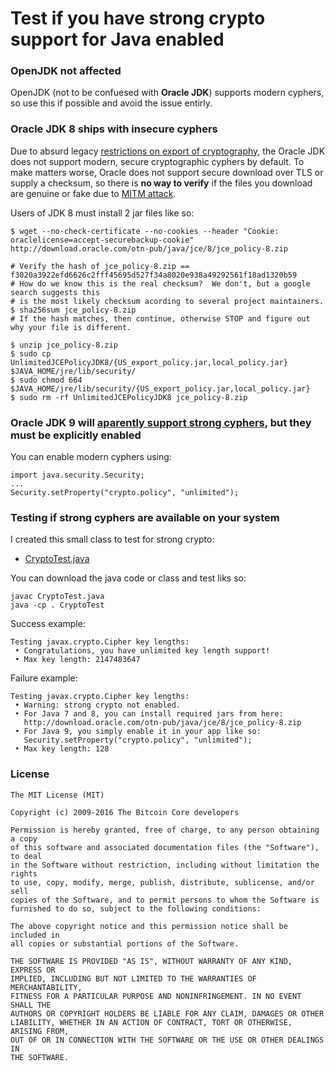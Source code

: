# Test if you have strong crypto support for Java enabled

### OpenJDK not affected
OpenJDK (not to be confuesed with **Oracle JDK**) supports modern cyphers, so use this if possible and avoid the issue entirly.

### Oracle JDK 8 ships with insecure cyphers
Due to absurd legacy [restrictions on export of cryptography](https://en.wikipedia.org/wiki/Export_of_cryptography_from_the_United_States), the Oracle JDK does not support modern, secure cryptographic cyphers by default.  To make matters worse, Oracle does not support secure download over TLS or supply a checksum, so there is **no way to verify** if the files you download are genuine or fake due to [MITM attack](https://en.wikipedia.org/wiki/Man-in-the-middle_attack).

Users of JDK 8 must install 2 jar files like so:

    $ wget --no-check-certificate --no-cookies --header "Cookie: oraclelicense=accept-securebackup-cookie" http://download.oracle.com/otn-pub/java/jce/8/jce_policy-8.zip

    # Verify the hash of jce_policy-8.zip == f3020a3922efd6626c2fff45695d527f34a8020e938a49292561f18ad1320b59
    # How do we know this is the real checksum?  We don't, but a google search suggests this
    # is the most likely checksum acording to several project maintainers.
    $ sha256sum jce_policy-8.zip
    # If the hash matches, then continue, otherwise STOP and figure out why your file is different.

    $ unzip jce_policy-8.zip
    $ sudo cp UnlimitedJCEPolicyJDK8/{US_export_policy.jar,local_policy.jar} $JAVA_HOME/jre/lib/security/
    $ sudo chmod 664 $JAVA_HOME/jre/lib/security/{US_export_policy.jar,local_policy.jar}
    $ sudo rm -rf UnlimitedJCEPolicyJDK8 jce_policy-8.zip

### Oracle JDK 9 will [aparently support strong cyphers](http://stackoverflow.com/a/39872144/1117929), but they must be explicitly enabled

You can enable modern cyphers using:

    import java.security.Security;
    ...
    Security.setProperty("crypto.policy", "unlimited");

### Testing if strong cyphers are available on your system
I created this small class to test for strong crypto:

* [CryptoTest.java](CryptoTest.java)

You can download the java code or class and test liks so:

    javac CryptoTest.java
    java -cp . CryptoTest

Success example:

    Testing javax.crypto.Cipher key lengths:
     • Congratulations, you have unlimited key length support!
     • Max key length: 2147483647

Failure example:

    Testing javax.crypto.Cipher key lengths:
     • Warning: strong crypto not enabled.
     • For Java 7 and 8, you can install required jars from here:
       http://download.oracle.com/otn-pub/java/jce/8/jce_policy-8.zip
     • For Java 9, you simply enable it in your app like so:
       Security.setProperty("crypto.policy", "unlimited");
     • Max key length: 128

### License

    The MIT License (MIT)

    Copyright (c) 2009-2016 The Bitcoin Core developers

    Permission is hereby granted, free of charge, to any person obtaining a copy
    of this software and associated documentation files (the "Software"), to deal
    in the Software without restriction, including without limitation the rights
    to use, copy, modify, merge, publish, distribute, sublicense, and/or sell
    copies of the Software, and to permit persons to whom the Software is
    furnished to do so, subject to the following conditions:

    The above copyright notice and this permission notice shall be included in
    all copies or substantial portions of the Software.

    THE SOFTWARE IS PROVIDED "AS IS", WITHOUT WARRANTY OF ANY KIND, EXPRESS OR
    IMPLIED, INCLUDING BUT NOT LIMITED TO THE WARRANTIES OF MERCHANTABILITY,
    FITNESS FOR A PARTICULAR PURPOSE AND NONINFRINGEMENT. IN NO EVENT SHALL THE
    AUTHORS OR COPYRIGHT HOLDERS BE LIABLE FOR ANY CLAIM, DAMAGES OR OTHER
    LIABILITY, WHETHER IN AN ACTION OF CONTRACT, TORT OR OTHERWISE, ARISING FROM,
    OUT OF OR IN CONNECTION WITH THE SOFTWARE OR THE USE OR OTHER DEALINGS IN
    THE SOFTWARE.
